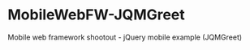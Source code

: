 MobileWebFW-JQMGreet
====================

Mobile web framework shootout - jQuery mobile example (JQMGreet)
